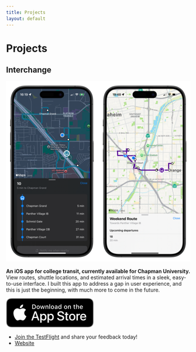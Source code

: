 ```yaml
---
title: Projects
layout: default
---
```


# Projects

## Interchange

![interchange-screenshots.png](assets/interchange-screenshots.png "Screenshots of Interchange.")

**An iOS app for college transit, currently available for Chapman University.** 
View routes, shuttle locations, and estimated arrival times in a sleek, easy-to-use
interface. I built this app to address a gap in user experience, and this is
just the beginning, with much more to come in the future.

[<img src="assets/app-store-icon.svg" alt="Download on the App Store!">](https://apps.apple.com/us/app/interchange-college-commute/id6739968742)

- [Join the TestFlight](https://testflight.apple.com/join/HbuHfUgW) and share your feedback today!
- [Website](https://interchange.bchen.dev/)
